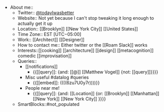 - About me::
    - Twitter:: [@todayIwasbetter](https://twitter.com/todayIwasbetter)
    - Website:: Not yet because I can't stop tweaking it long enough to actually get it up
    - Location:: [[Brooklyn]] [[New York City]] [[United States]]
    - Time Zone:: EST [UTC−05:00]
    - Work:: [[Architect]] [[Designer]]
    - How to contact me:: Either twitter or the [[Roam Slack]] works 
    - Interests::[[cooking]] [[architecture]] [[design]] [[metacognition]] comedic [[improvisation]] 
    - Queries::
        - [[notifications]]
            - {{[[query]]: {and: [[@]] [[Matthew Vogel]] {not: [[query]]}}}}
        - Misc useful #datalog #queries
            - {{[[embed]]: ((((6zu7U0y7r))))}}
        - People near me!
            - {{[[query]]: {and: [[Location]] {or: [[Brooklyn]] [[Manhattan]] [[New York]] [[New York City]] }}}}
    - SmartBlocks::#not_populated
